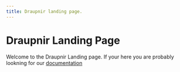 ```yaml
---
title: Draupnir landing page.
---
```


# Draupnir Landing Page

Welcome to the Draupnir Landing page. If your here you are probably lookning for our [documentation](./docs/intro)
